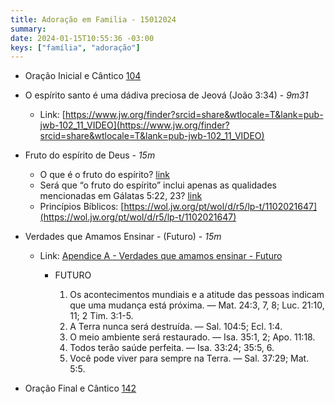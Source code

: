 ```yaml
---
title: Adoração em Familia - 15012024
summary:
date: 2024-01-15T10:55:36 -03:00
keys: ["família", "adoração"]
---
```


- Oração Inicial e Cântico [104](https://www.jw.org/finder?wtlocale=T&docid=1102016904&srcid=share)
- O espírito santo é uma dádiva preciosa de Jeová (João 3:34) - _9m31_
  - Link: [https://www.jw.org/finder?srcid=share&wtlocale=T&lank=pub-jwb-102_11_VIDEO](https://www.jw.org/finder?srcid=share&wtlocale=T&lank=pub-jwb-102_11_VIDEO)
- Fruto do espírito de Deus - _15m_
  - O que é o fruto do espírito? [link](https://wol.jw.org/pt/wol/b/r5/lp-t/nwtsty/48/5#s=22&study=discover)
  - Será que “o fruto do espírito” inclui apenas as qualidades mencionadas em Gálatas 5:22, 23? [link](https://wol.jw.org/pt/wol/d/r5/lp-t/2020446)
  - Princípios Bíblicos: [https://wol.jw.org/pt/wol/d/r5/lp-t/1102021647](https://wol.jw.org/pt/wol/d/r5/lp-t/1102021647)
- Verdades que Amamos Ensinar - (Futuro) - _15m_

  - Link: [Apendice A - Verdades que amamos ensinar - Futuro](https://www.jw.org/finder?wtlocale=T&docid=1102023316&srctype=wol&srcid=share&par=13)

    - FUTURO

      1. Os acontecimentos mundiais e a atitude das pessoas indicam que uma mudança está próxima. — Mat. 24:3, 7, 8; Luc. 21:10, 11; 2 Tim. 3:1-5.
      2. A Terra nunca será destruída. — Sal. 104:5; Ecl. 1:4.
      3. O meio ambiente será restaurado. — Isa. 35:1, 2; Apo. 11:18.
      4. Todos terão saúde perfeita. — Isa. 33:24; 35:5, 6.
      5. Você pode viver para sempre na Terra. — Sal. 37:29; Mat. 5:5.

- Oração Final e Cântico [142](https://www.jw.org/finder?wtlocale=T&docid=1102016942&srcid=share)
